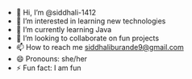 - 👋 Hi, I’m @siddhali-1412
- 👀 I’m interested in learning new technologies
- 🌱 I’m currently learning Java
- 💞️ I’m looking to collaborate on fun projects
- 📫 How to reach me siddhaliburande9@gmail.com
- 😄 Pronouns: she/her
- ⚡ Fun fact: I am fun

<!---
siddhali-1412/siddhali-1412 is a ✨ special ✨ repository because its `README.md` (this file) appears on your GitHub profile.
You can click the Preview link to take a look at your changes.
--->
